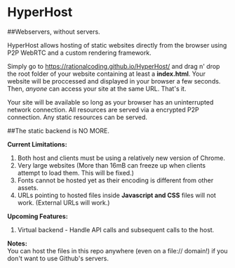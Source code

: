 # HyperHost
##Webservers, without servers.

HyperHost allows hosting of static websites directly from the browser using P2P WebRTC and a custom rendering framework.

Simply go to https://rationalcoding.github.io/HyperHost/ and drag n' drop the root folder of your website containing at least a **index.html**. Your website will be proccessed and displayed in your browser a few seconds. Then, *anyone* can access your site at the same URL. That's it.

Your site will be available so long as your browser has an uninterrupted network connection. All resources are served via a encrypted P2P connection. Any static resources can be served.

##The static backend is NO MORE.

**Current Limitations:**  
1. Both host and clients must be using a relatively new version of Chrome.
2. Very large websites (More than 16mB can freeze up when clients attempt to load them. This will be fixed.)
3. Fonts cannot be hosted yet as their encoding is different from other assets.
4. URLs pointing to hosted files inside **Javascript and CSS** files will not work. (External URLs will work.)

**Upcoming Features:**  
1. Virtual backend - Handle API calls and subsequent calls to the host.

**Notes:**  
You can host the files in this repo anywhere (even on a file:// domain!) if you don't want to use Github's servers.

